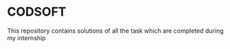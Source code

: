 # CODSOFT
This repository contains solutions of all the task which are completed during my internship
